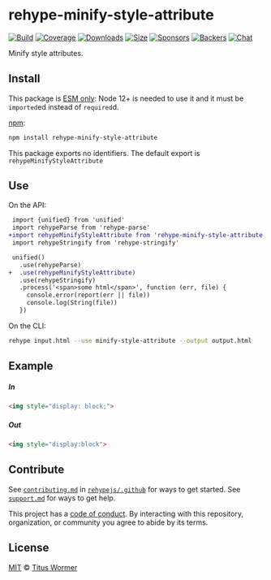 <!--This file is generated by `build-packages.js`-->

# rehype-minify-style-attribute

[![Build][build-badge]][build]
[![Coverage][coverage-badge]][coverage]
[![Downloads][downloads-badge]][downloads]
[![Size][size-badge]][size]
[![Sponsors][sponsors-badge]][collective]
[![Backers][backers-badge]][collective]
[![Chat][chat-badge]][chat]

Minify style attributes.

## Install

This package is [ESM only][esm]:
Node 12+ is needed to use it and it must be `imported`ed instead of `required`d.

[npm][]:

```sh
npm install rehype-minify-style-attribute
```

This package exports no identifiers.
The default export is `rehypeMinifyStyleAttribute`

## Use

On the API:

```diff
 import {unified} from 'unified'
 import rehypeParse from 'rehype-parse'
+import rehypeMinifyStyleAttribute from 'rehype-minify-style-attribute'
 import rehypeStringify from 'rehype-stringify'

 unified()
   .use(rehypeParse)
+  .use(rehypeMinifyStyleAttribute)
   .use(rehypeStringify)
   .process('<span>some html</span>', function (err, file) {
     console.error(report(err || file))
     console.log(String(file))
   })
```

On the CLI:

```sh
rehype input.html --use minify-style-attribute --output output.html
```

## Example

##### In

```html
<img style="display: block;">
```

##### Out

```html
<img style="display:block">
```

## Contribute

See [`contributing.md`][contributing] in [`rehypejs/.github`][health] for ways
to get started.
See [`support.md`][support] for ways to get help.

This project has a [code of conduct][coc].
By interacting with this repository, organization, or community you agree to
abide by its terms.

## License

[MIT][license] © [Titus Wormer][author]

[build-badge]: https://github.com/rehypejs/rehype-minify/workflows/main/badge.svg

[build]: https://github.com/rehypejs/rehype-minify/actions

[coverage-badge]: https://img.shields.io/codecov/c/github/rehypejs/rehype-minify.svg

[coverage]: https://codecov.io/github/rehypejs/rehype-minify

[downloads-badge]: https://img.shields.io/npm/dm/rehype-minify-style-attribute.svg

[downloads]: https://www.npmjs.com/package/rehype-minify-style-attribute

[size-badge]: https://img.shields.io/bundlephobia/minzip/rehype-minify-style-attribute.svg

[size]: https://bundlephobia.com/result?p=rehype-minify-style-attribute

[sponsors-badge]: https://opencollective.com/unified/sponsors/badge.svg

[backers-badge]: https://opencollective.com/unified/backers/badge.svg

[collective]: https://opencollective.com/unified

[chat-badge]: https://img.shields.io/badge/chat-discussions-success.svg

[chat]: https://github.com/rehypejs/rehype/discussions

[esm]: https://gist.github.com/sindresorhus/a39789f98801d908bbc7ff3ecc99d99c

[npm]: https://docs.npmjs.com/cli/install

[health]: https://github.com/rehypejs/.github

[contributing]: https://github.com/rehypejs/.github/blob/main/contributing.md

[support]: https://github.com/rehypejs/.github/blob/main/support.md

[coc]: https://github.com/rehypejs/.github/blob/main/code-of-conduct.md

[license]: https://github.com/rehypejs/rehype-minify/blob/main/license

[author]: https://wooorm.com

